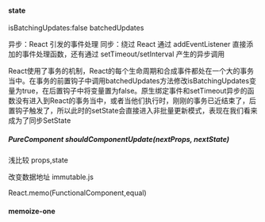 #### state
isBatchingUpdates:false
batchedUpdates

异步：React 引发的事件处理
同步：绕过 React 通过 addEventListener 直接添加的事件处理函数，还有通过 setTimeout/setInterval 产生的异步调用

React使用了事务的机制，React的每个生命周期和合成事件都处在一个大的事务当中。在事务的前置钩子中调用batchedUpdates方法修改isBatchingUpdates变量为true，在后置钩子中将变量置为false。原生绑定事件和setTimeout异步的函数没有进入到React的事务当中，或者当他们执行时，刚刚的事务已近结束了，后置钩子触发了，所以此时的setState会直接进入非批量更新模式，表现在我们看来成为了同步SetState


##### PureComponent shouldComponentUpdate(nextProps, nextState) 
浅比较 props,state

改变数据地址
immutable.js

React.memo(FunctionalComponent,equal)

#### memoize-one